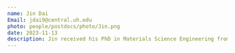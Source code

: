 ```yaml
---
name: Jin Dai
Email: jdai9@central.uh.edu
photo: people/postdocs/photo/Jin.png
date: 2023-11-13
description: Jin received his PhD in Materials Science Engineering from Michigan State Univerisy in 2023. Her research focuses on exploring the interfacial properties between electrodes and solid electrolytes using simulation techniques. 
---
```

